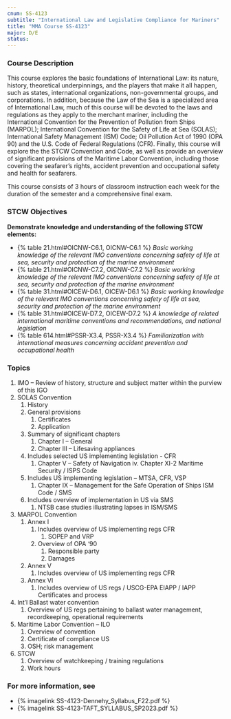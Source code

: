 ```yaml
---
cnum: SS-4123
subtitle: "International Law and Legislative Compliance for Mariners"
title: "MMA Course SS-4123"
major: D/E
status: 
---
```


### Course Description

This course explores the basic foundations of International Law: its nature, history, theoretical underpinnings, and the players that make it all happen, such as states, international organizations, non-governmental groups, and corporations. In addition, because the Law of the Sea is a specialized area of International Law, much of this course will be devoted to the laws and regulations as they apply to the merchant mariner, including the International Convention for the Prevention of Pollution from Ships (MARPOL); International Convention for the Safety of Life at Sea (SOLAS); International Safety Management (ISM) Code; Oil Pollution Act of 1990 (OPA 90) and the U.S. Code of Federal Regulations (CFR). Finally, this course will explore the the STCW Convention and Code, as well as provide an overview of significant provisions of the Maritime Labor Convention, including those covering the seafarer’s rights, accident prevention and occupational safety and health for seafarers. 


This course consists of 3 hours of classroom instruction each week for the duration of the semester and a comprehensive final exam.



### STCW Objectives

**Demonstrate knowledge and understanding of the following STCW elements:**

* {% table 21.html#OICNW-C6.1, OICNW-C6.1 %} *Basic working knowledge of the relevant IMO conventions concerning safety of life at sea, security and protection of the marine environment*
* {% table 21.html#OICNW-C7.2, OICNW-C7.2 %} *Basic working knowledge of the relevant IMO conventions concerning safety of life at sea, security and protection of the marine environment*
* {% table 31.html#OICEW-D6.1, OICEW-D6.1 %} *Basic working knowledge of the relevant IMO conventions concerning safety of life at sea, security and protection of the marine environment*
* {% table 31.html#OICEW-D7.2, OICEW-D7.2 %} *A knowledge of related international maritime conventions and recommendations, and national legislation*
* {% table 614.html#PSSR-X3.4, PSSR-X3.4 %} *Familiarization with international measures concerning accident prevention and occupational health*



### Topics

1. IMO – Review of history, structure and subject matter within the purview of this IGO
2. SOLAS Convention
	1. History
	2. General provisions
		1. Certificates
		2. Application
	3. Summary of significant chapters
		1. Chapter I – General
		2. Chapter III – Lifesaving appliances
	4. Includes selected US implementing legislation - CFR
		1. Chapter V – Safety of Navigation
		iv.	Chapter XI-2 Maritime Security / ISPS Code
	5. Includes US implementing legislation – MTSA, CFR, VSP
		1. Chapter IX – Management for the Safe Operation of Ships ISM Code / SMS
	6. Includes overview of implementation in US via SMS
		1. NTSB case studies illustrating lapses in ISM/SMS
3. MARPOL Convention
	1. Annex I
		1. Includes overview of US implementing regs CFR
			1. SOPEP and VRP
		2. Overview of OPA ‘90
			1. Responsible party
			2. Damages
	2. Annex V
		1. Includes overview of US implementing regs CFR
	3. Annex VI
		1. Includes overview of US regs / USCG-EPA EIAPP / IAPP Certificates and process
4. Int’l Ballast water convention
	1. Overview of US regs pertaining to ballast water management, recordkeeping, operational requirements
5. Maritime Labor Convention – ILO
	1. Overview of convention
	2. Certificate of compliance US
	3. OSH; risk management
6. STCW
	1. Overview of watchkeeping / training regulations
	2. Work hours



### For more information, see 

* {% imagelink SS-4123-Dennehy_Syllabus_F22.pdf %} 
* {% imagelink SS-4123-TAFT_SYLLABUS_SP2023.pdf %} 



